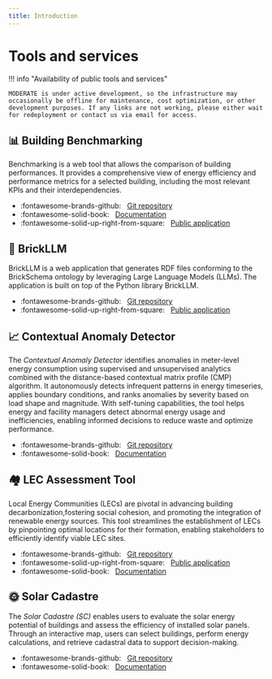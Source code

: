 ```yaml
---
title: Introduction
---
```


# Tools and services

!!! info "Availability of public tools and services"

    MODERATE is under active development, so the infrastructure may occasionally be offline for maintenance, cost optimization, or other development purposes. If any links are not working, please either wait for redeployment or contact us via email for access.

## 📊 Building Benchmarking

Benchmarking is a web tool that allows the comparison of building performances. It provides a comprehensive view of energy efficiency and performance metrics for a selected building, including the most relevant KPIs and their interdependencies.

- :fontawesome-brands-github: &nbsp; [Git repository](https://github.com/MODERATE-Project/MODERATE_building_benchmarking)
- :fontawesome-solid-book: &nbsp; [Documentation](benchmarking.md)
- :fontawesome-solid-up-right-from-square: &nbsp; [Public application](https://tools.eeb.eurac.edu/building_benchmarking/)

## 🧠 BrickLLM

BrickLLM is a web application that generates RDF files conforming to the BrickSchema ontology by leveraging Large Language Models (LLMs). The application is built on top of the Python library BrickLLM.

- :fontawesome-brands-github: &nbsp; [Git repository](https://github.com/EURAC-EEBgroup/BrickLLM-App)
- :fontawesome-solid-up-right-from-square: &nbsp; [Public application](https://brick.staging.moderate.cloud/brickllm/)


## 📈 Contextual Anomaly Detector

The _Contextual Anomaly Detector_ identifies anomalies in meter-level energy consumption using supervised and unsupervised analytics combined with the distance-based contextual matrix profile (CMP) algorithm. It autonomously detects infrequent patterns in energy timeseries, applies boundary conditions, and ranks anomalies by severity based on load shape and magnitude. With self-tuning capabilities, the tool helps energy and facility managers detect abnormal energy usage and inefficiencies, enabling informed decisions to reduce waste and optimize performance.

- :fontawesome-brands-github: &nbsp; [Git repository](https://github.com/MODERATE-Project/contextual-anomaly-detector)
- :fontawesome-solid-book: &nbsp; [Documentation](cmp.md)

## 🏘️ LEC Assessment Tool

Local Energy Communities (LECs) are pivotal in advancing building decarbonization,fostering social cohesion, and promoting the integration of renewable energy sources. This tool streamlines the establishment of LECs by pinpointing optimal locations for their formation, enabling stakeholders to efficiently identify viable LEC sites.

- :fontawesome-brands-github: &nbsp; [Git repository](https://github.com/MODERATE-Project/lec-location-assessment-tool)
- :fontawesome-solid-up-right-from-square: &nbsp; [Public application](https://lec.moderate.cloud/)
- :fontawesome-solid-book: &nbsp; [Documentation](lec.md)


## 🌞 Solar Cadastre

The _Solar Cadastre (SC)_ enables users to evaluate the solar energy potential of buildings and assess the efficiency of installed solar panels. Through an interactive map, users can select buildings, perform energy calculations, and retrieve cadastral data to support decision-making.

- :fontawesome-brands-github: &nbsp; [Git repository](https://github.com/MODERATE-Project/solar-cadastre)
- :fontawesome-solid-book: &nbsp; [Documentation](solar-cadastre.md)

